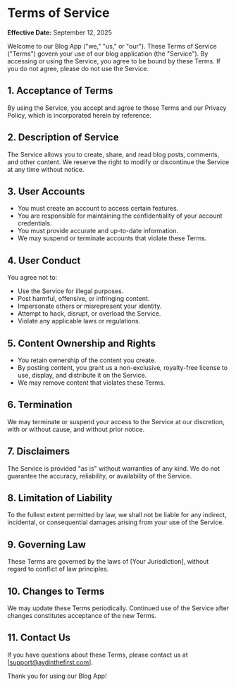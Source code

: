# Terms of Service

**Effective Date:** September 12, 2025

Welcome to our Blog App ("we," "us," or "our"). These Terms of Service ("Terms") govern your use of our blog application (the "Service"). By accessing or using the Service, you agree to be bound by these Terms. If you do not agree, please do not use the Service.

## 1. Acceptance of Terms

By using the Service, you accept and agree to these Terms and our Privacy Policy, which is incorporated herein by reference.

## 2. Description of Service

The Service allows you to create, share, and read blog posts, comments, and other content. We reserve the right to modify or discontinue the Service at any time without notice.

## 3. User Accounts

- You must create an account to access certain features.
- You are responsible for maintaining the confidentiality of your account credentials.
- You must provide accurate and up-to-date information.
- We may suspend or terminate accounts that violate these Terms.

## 4. User Conduct

You agree not to:

- Use the Service for illegal purposes.
- Post harmful, offensive, or infringing content.
- Impersonate others or misrepresent your identity.
- Attempt to hack, disrupt, or overload the Service.
- Violate any applicable laws or regulations.

## 5. Content Ownership and Rights

- You retain ownership of the content you create.
- By posting content, you grant us a non-exclusive, royalty-free license to use, display, and distribute it on the Service.
- We may remove content that violates these Terms.

## 6. Termination

We may terminate or suspend your access to the Service at our discretion, with or without cause, and without prior notice.

## 7. Disclaimers

The Service is provided "as is" without warranties of any kind. We do not guarantee the accuracy, reliability, or availability of the Service.

## 8. Limitation of Liability

To the fullest extent permitted by law, we shall not be liable for any indirect, incidental, or consequential damages arising from your use of the Service.

## 9. Governing Law

These Terms are governed by the laws of [Your Jurisdiction], without regard to conflict of law principles.

## 10. Changes to Terms

We may update these Terms periodically. Continued use of the Service after changes constitutes acceptance of the new Terms.

## 11. Contact Us

If you have questions about these Terms, please contact us at [support@aydinthefirst.com].

Thank you for using our Blog App!
